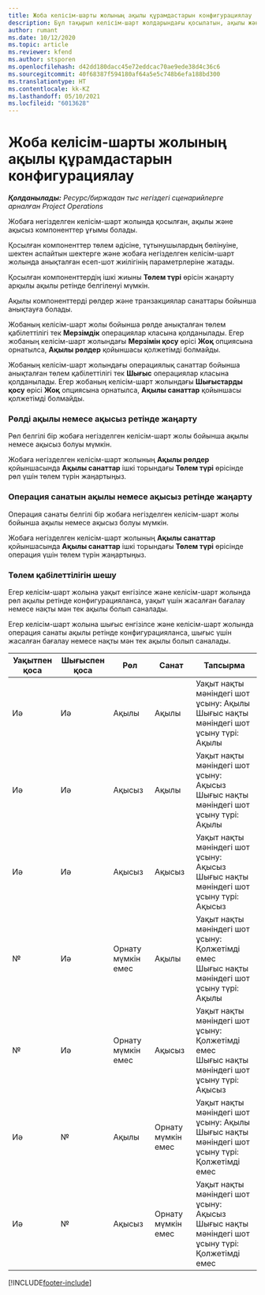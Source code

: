 ```yaml
---
title: Жоба келісім-шарты жолының ақылы құрамдастарын конфигурациялау
description: Бұл тақырып келісім-шарт жолдарындағы қосылатын, ақылы және ақысыз компоненттер туралы ақпарат береді.
author: rumant
ms.date: 10/12/2020
ms.topic: article
ms.reviewer: kfend
ms.author: stsporen
ms.openlocfilehash: d42dd180dacc45e72eddcac70ae9ede38d4c36c6
ms.sourcegitcommit: 40f68387f594180af64a5e5c748b6efa188bd300
ms.translationtype: HT
ms.contentlocale: kk-KZ
ms.lasthandoff: 05/10/2021
ms.locfileid: "6013628"
---
```

# <a name="configure-chargeable-components-of-a-project-contract-line"></a>Жоба келісім-шарты жолының ақылы құрамдастарын конфигурациялау

_**Қолданылады:** Ресурс/биржадан тыс негіздегі сценарийлерге арналған Project Operations_

Жобаға негізделген келісім-шарт жолында қосылған, ақылы және ақысыз компоненттер ұғымы болады.

Қосылған компоненттер төлем әдісіне, тұтынушылардың бөлінуіне, шектен аспайтын шектерге және жобаға негізделген келісім-шарт жолында анықталған есеп-шот жиілігінің параметрлеріне жатады.

Қосылған компоненттердің ішкі жиыны **Төлем түрі** өрісін жаңарту арқылы ақылы ретінде белгіленуі мүмкін.

Ақылы компоненттерді рөлдер және транзакциялар санаттары бойынша анықтауға болады.

Жобаның келісім-шарт жолы бойынша рөлде анықталған төлем қабілеттілігі тек **Мерзімдік** операциялар класына қолданылады. Егер жобаның келісім-шарт жолындағы **Мерзімін қосу** өрісі **Жоқ** опциясына орнатылса, **Ақылы рөлдер** қойыншасы қолжетімді болмайды.

Жобаның келісім-шарт жолындағы операциялық санаттар бойынша анықталған төлем қабілеттілігі тек **Шығыс** операциялар класына қолданылады. Егер жобаның келісім-шарт жолындағы **Шығыстарды қосу** өрісі **Жоқ** опциясына орнатылса, **Ақылы санаттар** қойыншасы қолжетімді болмайды.

### <a name="update-a-role-to-be-chargeable-or-non-chargeable"></a>Рөлді ақылы немесе ақысыз ретінде жаңарту

Рөл белгілі бір жобаға негізделген келісім-шарт жолы бойынша ақылы немесе ақысыз болуы мүмкін.

Жобаға негізделген келісім-шарт жолының **Ақылы рөлдер** қойыншасында **Ақылы санаттар** ішкі торындағы **Төлем түрі** өрісінде рөл үшін төлем түрін жаңартыңыз.

### <a name="update-a-transaction-category-to-be-chargeable-or-non-chargeable"></a>Операция санатын ақылы немесе ақысыз ретінде жаңарту

Операция санаты белгілі бір жобаға негізделген келісім-шарт жолы бойынша ақылы немесе ақысыз болуы мүмкін.

Жобаға негізделген келісім-шарт жолының **Ақылы санаттар** қойыншасында **Ақылы санаттар** ішкі торындағы **Төлем түрі** өрісінде операция үшін төлем түрін жаңартыңыз.

### <a name="resolve-chargeability"></a>Төлем қабілеттілігін шешу

Егер келісім-шарт жолына уақыт енгізілсе және келісім-шарт жолында рөл ақылы ретінде конфигурацияланса, уақыт үшін жасалған бағалау немесе нақты мән тек ақылы болып саналады.

Егер келісім-шарт жолына шығыс енгізілсе және келісім-шарт жолында операция санаты ақылы ретінде конфигурацияланса, шығыс үшін жасалған бағалау немесе нақты мән тек ақылы болып саналады.

| Уақытпен қоса | Шығыспен қоса | Рөл | Санат | Тапсырма |
| --- | --- | --- | --- | --- |
| Иә | Иә | Ақылы | Ақылы | Уақыт нақты мәніндегі шот ұсыну: Ақылы </br>Шығыс нақты мәніндегі шот ұсыну түрі: Ақылы |
| Иә | Иә | Ақысыз | Ақылы | Уақыт нақты мәніндегі шот ұсыну: Ақысыз </br>Шығыс нақты мәніндегі шот ұсыну түрі: Ақылы |
| Иә | Иә | Ақысыз | Ақысыз | Уақыт нақты мәніндегі шот ұсыну: Ақысыз </br>Шығыс нақты мәніндегі шот ұсыну түрі: Ақысыз |
| № | Иә | Орнату мүмкін емес | Ақылы | Уақыт нақты мәніндегі шот ұсыну: Қолжетімді емес </br>Шығыс нақты мәніндегі шот ұсыну түрі: Ақылы |
| № | Иә | Орнату мүмкін емес | Ақысыз | Уақыт нақты мәніндегі шот ұсыну: Қолжетімді емес </br>Шығыс нақты мәніндегі шот ұсыну түрі: Ақысыз |
| Иә | № | Ақылы | Орнату мүмкін емес | Уақыт нақты мәніндегі шот ұсыну: Ақылы </br>Шығыс нақты мәніндегі шот ұсыну түрі: Қолжетімді емес |
| Иә | № | Ақысыз | Орнату мүмкін емес | Уақыт нақты мәніндегі шот ұсыну: Ақысыз </br> Шығыс нақты мәніндегі шот ұсыну түрі: Қолжетімді емес |


[!INCLUDE[footer-include](../includes/footer-banner.md)]
